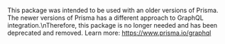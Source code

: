 This package was intended to be used with an older versions of Prisma. The newer versions of Prisma
has a different approach to GraphQL integration.\nTherefore, this package is no longer needed and
has been deprecated and removed. Learn more: https://www.prisma.io/graphql
